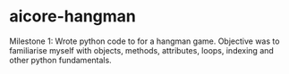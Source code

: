 # aicore-hangman

Milestone 1:
Wrote python code to for a hangman game. Objective was to familiarise myself with objects, methods, attributes, loops, indexing and other python fundamentals.

